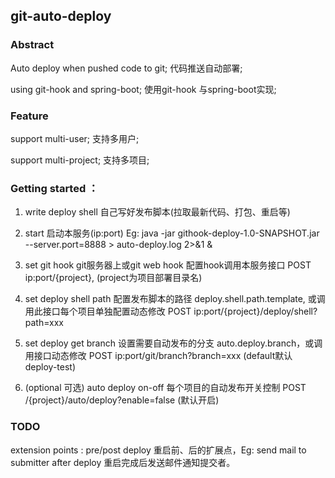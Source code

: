 
## git-auto-deploy

### Abstract

Auto deploy when pushed code to git;  代码推送自动部署;

using git-hook and spring-boot; 使用git-hook 与spring-boot实现;

### Feature

support multi-user; 支持多用户;

support multi-project; 支持多项目;

### Getting started ：
1. write deploy shell 自己写好发布脚本(拉取最新代码、打包、重启等)

2. start 启动本服务(ip:port) Eg: java -jar githook-deploy-1.0-SNAPSHOT.jar --server.port=8888 > auto-deploy.log 2>&1 &

3. set git hook git服务器上或git web hook 配置hook调用本服务接口 POST ip:port/{project}, (project为项目部署目录名)

4. set deploy shell path 配置发布脚本的路径 deploy.shell.path.template, 或调用此接口每个项目单独配置动态修改 POST ip:port/{project}/deploy/shell?path=xxx

5. set deploy get branch 设置需要自动发布的分支 auto.deploy.branch，或调用接口动态修改 POST ip:port/git/branch?branch=xxx (default默认 deploy-test)

6. (optional 可选) auto deploy on-off 每个项目的自动发布开关控制 POST /{project}/auto/deploy?enable=false (默认开启)

### TODO
extension points : pre/post deploy 重启前、后的扩展点，Eg: send mail to submitter after deploy 重启完成后发送邮件通知提交者。
